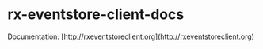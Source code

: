 # rx-eventstore-client-docs

Documentation: [http://rxeventstoreclient.org](http://rxeventstoreclient.org)
